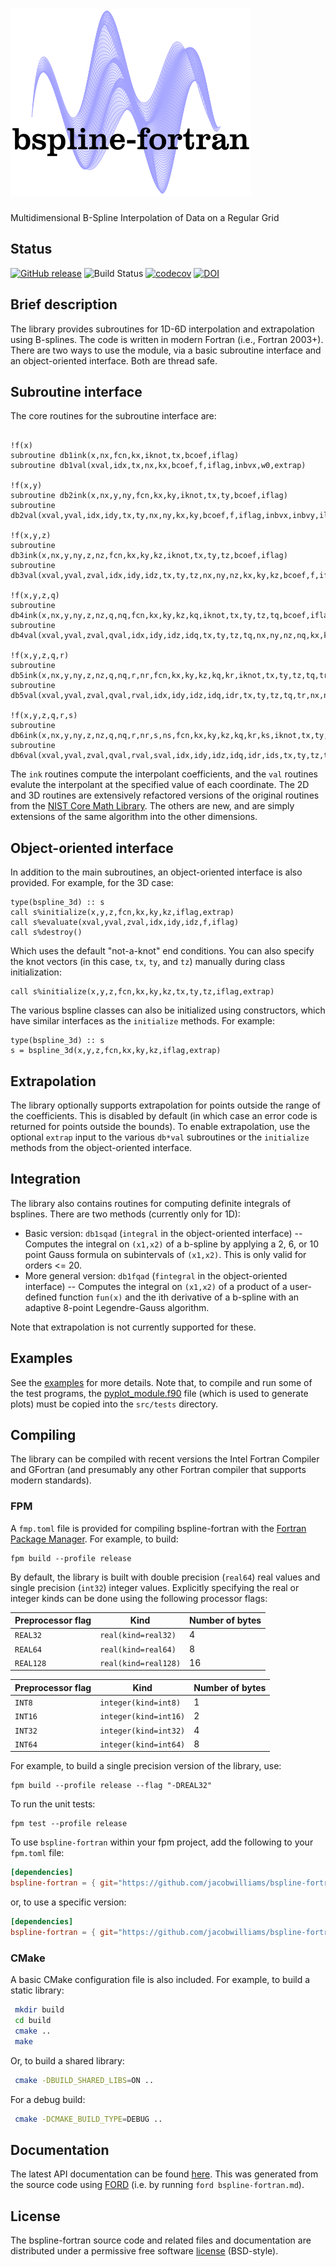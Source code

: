 ![bspline-fortran](/media/bspline-fortran.png)
============

Multidimensional B-Spline Interpolation of Data on a Regular Grid

## Status

[![GitHub release](https://img.shields.io/github/release/jacobwilliams/bspline-fortran.svg?style=plastic)](https://github.com/jacobwilliams/bspline-fortran/releases/latest)
![Build Status](https://github.com/jacobwilliams/bspline-fortran/actions/workflows/CI.yml/badge.svg)
[![codecov](https://codecov.io/gh/jacobwilliams/bspline-fortran/branch/master/graph/badge.svg?token=umusIZ8Ir8)](https://codecov.io/gh/jacobwilliams/bspline-fortran)
[![DOI](https://zenodo.org/badge/31299552.svg)](https://zenodo.org/badge/latestdoi/31299552)

## Brief description

The library provides subroutines for 1D-6D interpolation and extrapolation using B-splines. The code is written in modern Fortran (i.e., Fortran 2003+). There are two ways to use the module, via a basic subroutine interface and an object-oriented interface. Both are thread safe.

## Subroutine interface

The core routines for the subroutine interface are:

```Fortran

!f(x)
subroutine db1ink(x,nx,fcn,kx,iknot,tx,bcoef,iflag)
subroutine db1val(xval,idx,tx,nx,kx,bcoef,f,iflag,inbvx,w0,extrap)

!f(x,y)
subroutine db2ink(x,nx,y,ny,fcn,kx,ky,iknot,tx,ty,bcoef,iflag)
subroutine db2val(xval,yval,idx,idy,tx,ty,nx,ny,kx,ky,bcoef,f,iflag,inbvx,inbvy,iloy,w1,w0,extrap)

!f(x,y,z)
subroutine db3ink(x,nx,y,ny,z,nz,fcn,kx,ky,kz,iknot,tx,ty,tz,bcoef,iflag)
subroutine db3val(xval,yval,zval,idx,idy,idz,tx,ty,tz,nx,ny,nz,kx,ky,kz,bcoef,f,iflag,inbvx,inbvy,inbvz,iloy,iloz,w2,w1,w0,extrap)

!f(x,y,z,q)
subroutine db4ink(x,nx,y,ny,z,nz,q,nq,fcn,kx,ky,kz,kq,iknot,tx,ty,tz,tq,bcoef,iflag)
subroutine db4val(xval,yval,zval,qval,idx,idy,idz,idq,tx,ty,tz,tq,nx,ny,nz,nq,kx,ky,kz,kq,bcoef,f,iflag,inbvx,inbvy,inbvz,inbvq,iloy,iloz,iloq,w3,w2,w1,w0,extrap)

!f(x,y,z,q,r)
subroutine db5ink(x,nx,y,ny,z,nz,q,nq,r,nr,fcn,kx,ky,kz,kq,kr,iknot,tx,ty,tz,tq,tr,bcoef,iflag)
subroutine db5val(xval,yval,zval,qval,rval,idx,idy,idz,idq,idr,tx,ty,tz,tq,tr,nx,ny,nz,nq,nr,kx,ky,kz,kq,kr,bcoef,f,iflag,inbvx,inbvy,inbvz,inbvq,inbvr,iloy,iloz,iloq,ilor,w4,w3,w2,w1,w0,extrap)

!f(x,y,z,q,r,s)
subroutine db6ink(x,nx,y,ny,z,nz,q,nq,r,nr,s,ns,fcn,kx,ky,kz,kq,kr,ks,iknot,tx,ty,tz,tq,tr,ts,bcoef,iflag)
subroutine db6val(xval,yval,zval,qval,rval,sval,idx,idy,idz,idq,idr,ids,tx,ty,tz,tq,tr,ts,nx,ny,nz,nq,nr,ns,kx,ky,kz,kq,kr,ks,bcoef,f,iflag,inbvx,inbvy,inbvz,inbvq,inbvr,inbvs,iloy,iloz,iloq,ilor,ilos,w5,w4,w3,w2,w1,w0,extrap)
```

The ```ink``` routines compute the interpolant coefficients, and the ```val``` routines evalute the interpolant at the specified value of each coordinate. The 2D and 3D routines are extensively refactored versions of the original routines from the [NIST Core Math Library](http://www.nist.gov/itl/math/mcsd-software.cfm).  The others are new, and are simply extensions of the same algorithm into the other dimensions.

## Object-oriented interface

In addition to the main subroutines, an object-oriented interface is also provided. For example, for the 3D case:

```Fortran
type(bspline_3d) :: s
call s%initialize(x,y,z,fcn,kx,ky,kz,iflag,extrap)
call s%evaluate(xval,yval,zval,idx,idy,idz,f,iflag)
call s%destroy()
```
Which uses the default "not-a-knot" end conditions. You can also specify the knot vectors (in this case, `tx`, `ty`, and `tz`) manually during class initialization:

```Fortran
call s%initialize(x,y,z,fcn,kx,ky,kz,tx,ty,tz,iflag,extrap)
```

The various bspline classes can also be initialized using constructors, which have similar interfaces as the `initialize` methods. For example:

```Fortran
type(bspline_3d) :: s
s = bspline_3d(x,y,z,fcn,kx,ky,kz,iflag,extrap)
```

## Extrapolation

The library optionally supports extrapolation for points outside the range of the coefficients. This is disabled by default (in which case an error code is returned for points outside the bounds). To enable extrapolation, use the optional `extrap` input to the various `db*val` subroutines or the `initialize` methods from the object-oriented interface.

## Integration

The library also contains routines for computing definite integrals of bsplines. There are two methods (currently only for 1D):

* Basic version: `db1sqad` (`integral` in the object-oriented interface) -- Computes the integral on `(x1,x2)` of a b-spline by applying a 2, 6, or 10 point Gauss formula on subintervals of `(x1,x2)`. This is only valid for orders <= 20.
* More general version: `db1fqad` (`fintegral` in the object-oriented interface) -- Computes the integral on `(x1,x2)` of a product of a user-defined function `fun(x)` and the ith derivative of a b-spline with an adaptive 8-point Legendre-Gauss algorithm.

Note that extrapolation is not currently supported for these.

## Examples

See the [examples](https://github.com/jacobwilliams/bspline-fortran/tree/master/src/tests) for more details. Note that, to compile and run some of the test programs, the [pyplot_module.f90](https://github.com/jacobwilliams/pyplot-fortran) file (which is used to generate plots) must be copied into the `src/tests` directory.

## Compiling

The library can be compiled with recent versions the Intel Fortran Compiler and GFortran (and presumably any other Fortran compiler that supports modern standards).

### FPM

A `fmp.toml` file is provided for compiling bspline-fortran with the [Fortran Package Manager](https://github.com/fortran-lang/fpm). For example, to build:

```
fpm build --profile release
```

By default, the library is built with double precision (`real64`) real values and single precision (`int32`) integer values. Explicitly specifying the real or integer kinds can be done using the following processor flags:

Preprocessor flag | Kind  | Number of bytes
----------------- | ----- | ---------------
`REAL32`  | `real(kind=real32)`  | 4
`REAL64`  | `real(kind=real64)`  | 8
`REAL128` | `real(kind=real128)` | 16

Preprocessor flag | Kind  | Number of bytes
----------------- | ----- | ---------------
`INT8`  | `integer(kind=int8)`  | 1
`INT16`  | `integer(kind=int16)`  | 2
`INT32` | `integer(kind=int32)` | 4
`INT64` | `integer(kind=int64)` | 8

For example, to build a single precision version of the library, use:

```
fpm build --profile release --flag "-DREAL32"
```

To run the unit tests:

```
fpm test --profile release
```

To use `bspline-fortran` within your fpm project, add the following to your `fpm.toml` file:
```toml
[dependencies]
bspline-fortran = { git="https://github.com/jacobwilliams/bspline-fortran.git" }
```

or, to use a specific version:
```toml
[dependencies]
bspline-fortran = { git="https://github.com/jacobwilliams/bspline-fortran.git", tag = "6.1.0"  }
```

### CMake
A basic CMake configuration file is also included. For example, to build a static library:

```bash
 mkdir build
 cd build
 cmake ..
 make
```

Or, to build a shared library:

```bash
 cmake -DBUILD_SHARED_LIBS=ON ..
```

For a debug build:
```bash
 cmake -DCMAKE_BUILD_TYPE=DEBUG ..
```

## Documentation

The latest API documentation can be found [here](https://jacobwilliams.github.io/bspline-fortran/). This was generated from the source code using [FORD](https://github.com/Fortran-FOSS-Programmers/ford) (i.e. by running `ford bspline-fortran.md`).

## License

The bspline-fortran source code and related files and documentation are distributed under a permissive free software [license](https://github.com/jacobwilliams/bspline-fortran/blob/master/LICENSE) (BSD-style).
